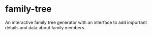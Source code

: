 # family-tree
An interactive family tree generator with an interface to add important details and data about family members.
